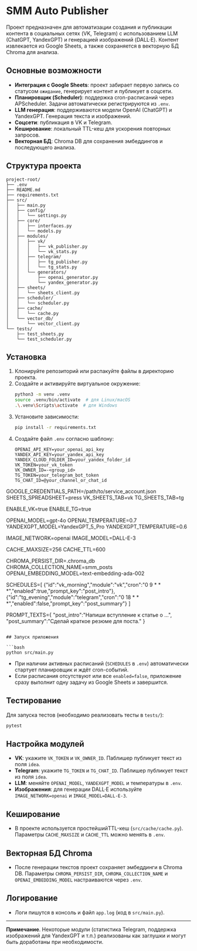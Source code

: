 # SMM Auto Publisher

Проект предназначен для автоматизации создания и публикации контента в социальных сетях (VK, Telegram) с использованием LLM (ChatGPT, YandexGPT) и генерацией изображений (DALL·E). Контент извлекается из Google Sheets, а также сохраняется в векторную БД Chroma для анализа.

## Основные возможности

- **Интеграция с Google Sheets**: проект забирает первую запись со статусом `ожидание`, генерирует контент и публикует в соцсети.
- **Планировщик (Scheduler)**: поддержка cron-расписаний через APScheduler. Задачи автоматически регистрируются из `.env`.
- **LLM генерация**: поддерживаются модели OpenAI (ChatGPT) и YandexGPT. Генерация текста и изображений.
- **Соцсети**: публикация в VK и Telegram.
- **Кеширование**: локальный TTL-кеш для ускорения повторных запросов.
- **Векторная БД**: Chroma DB для сохранения эмбеддингов и последующего анализа.

## Структура проекта

```
project-root/
├── .env
├── README.md
├── requirements.txt
├── src/
│   ├── main.py
│   ├── config/
│   │   └── settings.py
│   ├── core/
│   │   ├── interfaces.py
│   │   └── models.py
│   ├── modules/
│   │   ├── vk/
│   │   │   ├── vk_publisher.py
│   │   │   └── vk_stats.py
│   │   ├── telegram/
│   │   │   ├── tg_publisher.py
│   │   │   └── tg_stats.py
│   │   └── generators/
│   │       ├── openai_generator.py
│   │       └── yandex_generator.py
│   ├── sheets/
│   │   └── sheets_client.py
│   ├── scheduler/
│   │   └── scheduler.py
│   ├── cache/
│   │   └── cache.py
│   └── vector_db/
│       └── vector_client.py
└── tests/
    ├── test_sheets.py
    └── test_scheduler.py
```

## Установка

1. Клонируйте репозиторий или распакуйте файлы в директорию проекта.
2. Создайте и активируйте виртуальное окружение:
   ```bash
   python3 -m venv .venv
   source .venv/bin/activate  # для Linux/macOS
   .\.venv\Scripts\activate  # для Windows
   ```
3. Установите зависимости:
   ```bash
   pip install -r requirements.txt
   ```
4. Создайте файл `.env` согласно шаблону:
   ```dotenv
   OPENAI_API_KEY=your_openai_api_key
   YANDEX_API_KEY=your_yandex_api_key
   YANDEX_CLOUD_FOLDER_ID=your_yandex_folder_id
   VK_TOKEN=your_vk_token
   VK_OWNER_ID=-<group_id>
   TG_TOKEN=your_telegram_bot_token
   TG_CHAT_ID=@your_channel_or_chat_id
  GOOGLE_CREDENTIALS_PATH=/path/to/service_account.json
  SHEETS_SPREADSHEET=press
  VK_SHEETS_TAB=vk
  TG_SHEETS_TAB=tg

   ENABLE_VK=true
   ENABLE_TG=true

   OPENAI_MODEL=gpt-4o
   OPENAI_TEMPERATURE=0.7
   YANDEXGPT_MODEL=YandexGPT_5_Pro
   YANDEXGPT_TEMPERATURE=0.6

   IMAGE_NETWORK=openai
   IMAGE_MODEL=DALL-E-3

   CACHE_MAXSIZE=256
   CACHE_TTL=600

   CHROMA_PERSIST_DIR=.chroma_db
   CHROMA_COLLECTION_NAME=smm_posts
   OPENAI_EMBEDDING_MODEL=text-embedding-ada-002

   SCHEDULES=[
     {"id":"vk_morning","module":"vk","cron":"0 9 * * *","enabled":true,"prompt_key":"post_intro"},
     {"id":"tg_evening","module":"telegram","cron":"0 18 * * *","enabled":false,"prompt_key":"post_summary"}
   ]

   PROMPT_TEXTS={
     "post_intro":"Напиши вступление к статье о ...",
     "post_summary":"Сделай краткое резюме для поста."
   }
   ```

## Запуск приложения

```bash
python src/main.py
```

- При наличии активных расписаний (`SCHEDULES` в `.env`) автоматически стартует планировщик и ждёт cron-событий.
- Если расписания отсутствуют или все `enabled=false`, приложение сразу выполнит одну задачу из Google Sheets и завершится.

## Тестирование

Для запуска тестов (необходимо реализовать тесты в `tests/`):
```bash
pytest
```

## Настройка модулей

- **VK**: укажите `VK_TOKEN` и `VK_OWNER_ID`. Паблишер публикует текст из поля `idea`.
- **Telegram**: укажите `TG_TOKEN` и `TG_CHAT_ID`. Паблишер публикует текст из поля `idea`.
- **LLM**: меняйте `OPENAI_MODEL`, `YANDEXGPT_MODEL` и температуры в `.env`.
- **Изображения**: для генерации DALL·E используйте `IMAGE_NETWORK=openai` и `IMAGE_MODEL=DALL-E-3`.

## Кеширование

- В проекте используется простейшийTTL-кеш (`src/cache/cache.py`). Параметры `CACHE_MAXSIZE` и `CACHE_TTL` можно менять в `.env`.

## Векторная БД Chroma

- После генерации текстов проект сохраняет эмбеддинги в Chroma DB. Параметры `CHROMA_PERSIST_DIR`, `CHROMA_COLLECTION_NAME` и `OPENAI_EMBEDDING_MODEL` настраиваются через `.env`.

## Логирование

- Логи пишутся в консоль и файл `app.log` (код в `src/main.py`).

---

**Примечание**. Некоторые модули (статистика Telegram, поддержка изображений для YandexGPT и т.п.) реализованы как заглушки и могут быть доработаны при необходимости.
